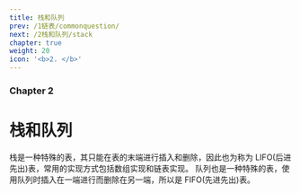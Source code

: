 ```yaml
---
title: 栈和队列
prev: /1链表/commonquestion/
next: /2栈和队列/stack
chapter: true
weight: 20
icon: '<b>2. </b>'
---
```


### Chapter 2

# 栈和队列

栈是一种特殊的表，其只能在表的末端进行插入和删除，因此也为称为 LIFO(后进先出)表，常用的实现方式包括数组实现和链表实现。
队列也是一种特殊的表，使用队列时插入在一端进行而删除在另一端，所以是 FIFO(先进先出)表。
